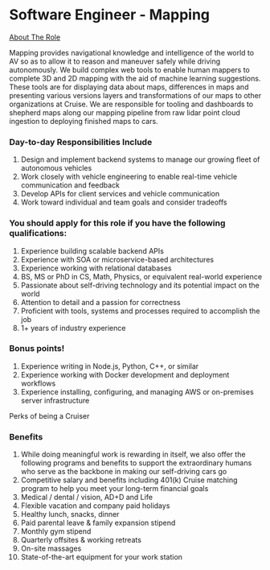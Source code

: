 # Software Engineer - Mapping

[About The Role](https://www.linkedin.com/comm/jobs/view/1349635050?refId=20159c7f-caa0-4482-8cc6-03e326c77a4b&trk=eml-sjr-read-more&midToken=AQGNjoMClUTYEg&trkEmail=eml-email_jobs_saved_job_reminder_01-null-1-null-null-16u472%7Ejyg10i17%7E8d-null-jobs%7Eview&lipi=urn%3Ali%3Apage%3Aemail_email_jobs_saved_job_reminder_01%3BLKfauaQ0QJiJUUL%2FyiOHZQ%3D%3D)

Mapping provides navigational knowledge and intelligence of the world to AV so as to allow it to reason and maneuver safely while driving autonomously. We build complex web tools to enable human mappers to complete 3D and 2D mapping with the aid of machine learning suggestions. These tools are for displaying data about maps, differences in maps and presenting various versions layers and transformations of our maps to other organizations at Cruise. We are responsible for tooling and dashboards to shepherd maps along our mapping pipeline from raw lidar point cloud ingestion to deploying finished maps to cars.

### Day-to-day Responsibilities Include
1. Design and implement backend systems to manage our growing fleet of autonomous vehicles
1. Work closely with vehicle engineering to enable real-time vehicle communication and feedback
1. Develop APIs for client services and vehicle communication
1. Work toward individual and team goals and consider tradeoffs

### You should apply for this role if you have the following qualifications:
1. Experience building scalable backend APIs
1. Experience with SOA or microservice-based architectures
1. Experience working with relational databases
1. BS, MS or PhD in CS, Math, Physics, or equivalent real-world experience
1. Passionate about self-driving technology and its potential impact on the world
1. Attention to detail and a passion for correctness
1. Proficient with tools, systems and processes required to accomplish the job
1. 1+ years of industry experience

### Bonus points!
1. Experience writing in Node.js, Python, C++, or similar
1. Experience working with Docker development and deployment workflows
1. Experience installing, configuring, and managing AWS or on-premises server infrastructure

Perks of being a Cruiser

### Benefits

1. While doing meaningful work is rewarding in itself, we also offer the following programs and benefits to support the extraordinary humans who serve as the backbone in making our self-driving cars go
1. Competitive salary and benefits including 401(k) Cruise matching program to help you meet your long-term financial goals
1. Medical / dental / vision, AD+D and Life
1. Flexible vacation and company paid holidays
1. Healthy lunch, snacks, dinner
1. Paid parental leave & family expansion stipend
1. Monthly gym stipend
1. Quarterly offsites & working retreats
1. On-site massages
1. State-of-the-art equipment for your work station
